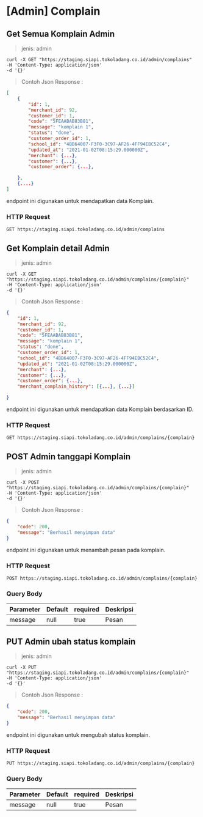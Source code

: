 # [Admin] Complain

## Get Semua Komplain Admin

> jenis: admin

```shell
curl -X GET "https://staging.siapi.tokoladang.co.id/admin/complains"
-H 'Content-Type: application/json'
-d '{}'
```
> Contoh Json Response :

```json
[
    {
        "id": 1,
        "merchant_id": 92,
        "customer_id": 1,
        "code": "5FEAABAB83B81",
        "message": "komplain 1",
        "status": "done",
        "customer_order_id": 1,
        "school_id": "4BB64007-F3F0-3C97-AF26-4FF94EBC52C4",
        "updated_at": "2021-01-02T08:15:29.000000Z",
        "merchant": {...},
        "customer": {...},
        "customer_order": {...},

    },
    {....}
]
```

endpoint ini digunakan untuk mendapatkan data Komplain.

### HTTP Request

`GET https://staging.siapi.tokoladang.co.id/admin/complains`

## Get Komplain detail Admin

> jenis: admin

```shell
curl -X GET "https://staging.siapi.tokoladang.co.id/admin/complains/{complain}"
-H 'Content-Type: application/json'
-d '{}'
```
> Contoh Json Response :

```json
{
    "id": 1,
    "merchant_id": 92,
    "customer_id": 1,
    "code": "5FEAABAB83B81",
    "message": "komplain 1",
    "status": "done",
    "customer_order_id": 1,
    "school_id": "4BB64007-F3F0-3C97-AF26-4FF94EBC52C4",
    "updated_at": "2021-01-02T08:15:29.000000Z",
    "merchant": {...},
    "customer": {...},
    "customer_order": {...},
    "merchant_complain_history": [{...}, {...}]

}
```

endpoint ini digunakan untuk mendapatkan data Komplain berdasarkan ID.

### HTTP Request

`GET https://staging.siapi.tokoladang.co.id/admin/complains/{complain}`

## POST Admin tanggapi Komplain

> jenis: admin

```shell
curl -X POST "https://staging.siapi.tokoladang.co.id/admin/complains/{complain}"
-H 'Content-Type: application/json'
-d '{}'
```
> Contoh Json Response :

```json
{
    "code": 200,
    "message": "Berhasil menyimpan data"
}
```

endpoint ini digunakan untuk menambah pesan pada komplain.

### HTTP Request

`POST https://staging.siapi.tokoladang.co.id/admin/complains/{complain}`

### Query Body

Parameter | Default | required | Deskripsi
--------- | ------- | -------- | -----------
message | null | true | Pesan

## PUT Admin ubah status komplain

> jenis: admin

```shell
curl -X PUT "https://staging.siapi.tokoladang.co.id/admin/complains/{complain}"
-H 'Content-Type: application/json'
-d '{}'
```
> Contoh Json Response :

```json
{
    "code": 200,
    "message": "Berhasil menyimpan data"
}
```

endpoint ini digunakan untuk mengubah status komplain.

### HTTP Request

`PUT https://staging.siapi.tokoladang.co.id/admin/complains/{complain}`

### Query Body

Parameter | Default | required | Deskripsi
--------- | ------- | -------- | -----------
message | null | true | Pesan